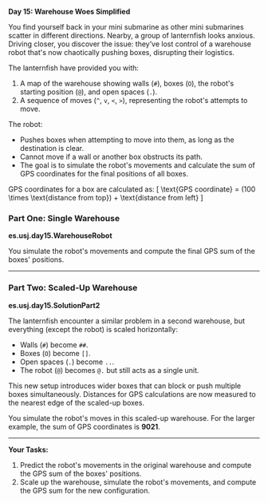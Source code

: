 **Day 15: Warehouse Woes Simplified**

You find yourself back in your mini submarine as other mini submarines scatter in different directions. Nearby, a group of lanternfish looks anxious. Driving closer, you discover the issue: they’ve lost control of a warehouse robot that's now chaotically pushing boxes, disrupting their logistics.

The lanternfish have provided you with:
1. A map of the warehouse showing walls (`#`), boxes (`O`), the robot's starting position (`@`), and open spaces (`.`).
2. A sequence of moves (`^`, `v`, `<`, `>`), representing the robot's attempts to move.

The robot:
- Pushes boxes when attempting to move into them, as long as the destination is clear.
- Cannot move if a wall or another box obstructs its path.
- The goal is to simulate the robot's movements and calculate the sum of GPS coordinates for the final positions of all boxes.

GPS coordinates for a box are calculated as:
\[
\text{GPS coordinate} = (100 \times \text{distance from top}) + \text{distance from left}
\]

### Part One: Single Warehouse

**es.usj.day15.WarehouseRobot**

You simulate the robot's movements and compute the final GPS sum of the boxes' positions.

---

### Part Two: Scaled-Up Warehouse

**es.usj.day15.SolutionPart2**

The lanternfish encounter a similar problem in a second warehouse, but everything (except the robot) is scaled horizontally:
- Walls (`#`) become `##`.
- Boxes (`O`) become `[]`.
- Open spaces (`.`) become `..`.
- The robot (`@`) becomes `@.` but still acts as a single unit.

This new setup introduces wider boxes that can block or push multiple boxes simultaneously. Distances for GPS calculations are now measured to the nearest edge of the scaled-up boxes.

You simulate the robot's moves in this scaled-up warehouse. For the larger example, the sum of GPS coordinates is **9021**.

---

**Your Tasks:**
1. Predict the robot's movements in the original warehouse and compute the GPS sum of the boxes' positions.
2. Scale up the warehouse, simulate the robot's movements, and compute the GPS sum for the new configuration.

